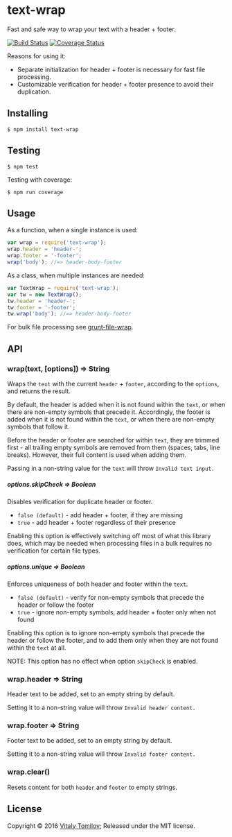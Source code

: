 text-wrap
=========

Fast and safe way to wrap your text with a header + footer.

[![Build Status](https://travis-ci.org/vitaly-t/text-wrap.svg?branch=master)](https://travis-ci.org/vitaly-t/text-wrap)
[![Coverage Status](https://coveralls.io/repos/vitaly-t/text-wrap/badge.svg?branch=master)](https://coveralls.io/r/vitaly-t/text-wrap?branch=master)

Reasons for using it:

* Separate initialization for header + footer is necessary for fast file processing.
* Customizable verification for header + footer presence to avoid their duplication.

## Installing

```
$ npm install text-wrap
```

## Testing

```
$ npm test
```

Testing with coverage:
```
$ npm run coverage
```

## Usage

As a function, when a single instance is used:

```js
var wrap = require('text-wrap');
wrap.header = 'header-';
wrap.footer = '-footer';
wrap('body'); //=> header-body-footer
```

As a class, when multiple instances are needed:

```js
var TextWrap = require('text-wrap');
var tw = new TextWrap();
tw.header = 'header-';
tw.footer = '-footer';
tw.wrap('body'); //=> header-body-footer
```

For bulk file processing see [grunt-file-wrap].

## API

### wrap(text, [options]) ⇒ String

Wraps the `text` with the current `header` + `footer`, according to the `options`, and returns the result.

By default, the header is added when it is not found within the `text`, or when there are non-empty symbols that precede it.
Accordingly, the footer is added when it is not found within the `text`, or when there are non-empty symbols that follow it. 
 
Before the header or footer are searched for within `text`, they are trimmed first - all trailing empty symbols are removed
from them (spaces, tabs, line breaks). However, their full content is used when adding them.

Passing in a non-string value for the `text` will throw `Invalid text input.` 

##### options.skipCheck ⇒ Boolean

Disables verification for duplicate header or footer.

* `false (default)` - add header + footer, if they are missing  
* `true` - add header + footer regardless of their presence

Enabling this option is effectively switching off most of what this library does, which may be needed when processing
files in a bulk requires no verification for certain file types.  

##### options.unique ⇒ Boolean

Enforces uniqueness of both header and footer within the `text`. 

* `false (default)` - verify for non-empty symbols that precede the header or follow the footer
* `true` - ignore non-empty symbols, add header + footer only when not found

Enabling this option is to ignore non-empty symbols that precede the header or follow the footer,
and to add them only when they are not found within the `text` at all.

NOTE: This option has no effect when option `skipCheck` is enabled.

### wrap.header ⇒ String

Header text to be added, set to an empty string by default.

Setting it to a non-string value will throw `Invalid header content.`

### wrap.footer ⇒ String

Footer text to be added, set to an empty string by default.

Setting it to a non-string value will throw `Invalid footer content.`

### wrap.clear()

Resets content for both `header` and `footer` to empty strings.

## License

Copyright © 2016 [Vitaly Tomilov](https://github.com/vitaly-t);
Released under the MIT license.

[text-wrap]:https://github.com/vitaly-t/text-wrap
[grunt-file-wrap]:https://github.com/vitaly-t/grunt-file-wrap
